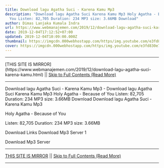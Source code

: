 ```yaml
---
title: Download lagu Agatha Suci - Karena Kamu Mp3
description: "Download lagu Agatha Suci Karena Kamu Mp3 Holy Agatha - Because of
  You Listen: 82,705 Duration: 234 MP3 size: 3.66MB Download"
author: Dimas Lanjaka Kumala Indra
url: https://www.webmanajemen.com/2019/12/download-lagu-agatha-suci-karena-kamu.html
date: 2019-12-04T17:12:52+07:00
updated: 2019-12-04T10:09:00.000Z
thumbnail: https://imgcdn.000webhostapp.com/https/img.youtube.com/e3fd830e76ab14281129587079522a3e.jpeg
cover: https://imgcdn.000webhostapp.com/https/img.youtube.com/e3fd830e76ab14281129587079522a3e.jpeg
---
```


<hr/> [THIS SITE IS MIRROR](https://www.webmanajemen.com/2019/12/download-lagu-agatha-suci-karena-kamu.html) || <a href="https://www.webmanajemen.com/2019/12/download-lagu-agatha-suci-karena-kamu.html" rel="follow" class="button" id="read-more">Skip to Full Contents (Read More)</a> <hr/> Download lagu Agatha Suci - Karena Kamu Mp3 - Download lagu Agatha Suci Karena Kamu Mp3 Holy Agatha - Because of You Listen: 82,705 Duration: 234 MP3 size: 3.66MB Download Download lagu Agatha Suci - Karena Kamu Mp3

  Holy Agatha - Because of You 

  Listen: 82,705 
  Duration: 234 
  MP3 size: 3.66MB 

  Download Links 
  Download Mp3 Server 1 

  Download Mp3 Server  <hr/> [THIS SITE IS MIRROR](https://www.webmanajemen.com/2019/12/download-lagu-agatha-suci-karena-kamu.html) || <a href="https://www.webmanajemen.com/2019/12/download-lagu-agatha-suci-karena-kamu.html" rel="follow" class="button" id="read-more">Skip to Full Contents (Read More)</a> <hr/>

<script>
    if (location.host.includes('dimaslanjaka12')) {
      location.replace('https://www.webmanajemen.com/2019/12/download-lagu-agatha-suci-karena-kamu.html');
    }
  </script>